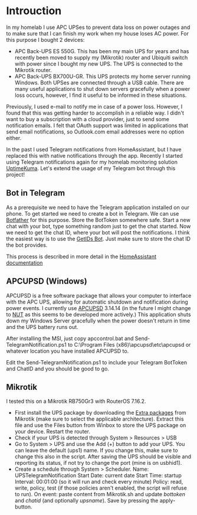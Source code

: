 # Introuction
In my homelab I use APC UPSes to prevent data loss on power outages and to make sure that I can finish my work when my house loses AC power. For this purpose I bought 2 devices: 
- APC Back-UPS ES 550G. This has been my main UPS for years and has recently been moved to supply my (Mikrotik) router and Ubiquiti switch with power since I bought my new UPS. The UPS is connected to the Mikrotik router. 
- APC Back-UPS BX700U-GR. This UPS protects my home server running Windows. 
Both UPSes are connected through a USB cable. There are many useful applications to shut down servers gracefully when a power loss occurs, however, I find it useful to be informed in these situations. 

Previously, I used e-mail to notify me in case of a power loss. However, I found that this was getting harder to accomplish in a reliable way. I didn't want to buy a subscription with a cloud provider, just to send some notification emails. I felt that OAuth support was limited in applications that send email notifications, so Outlook.com email addresses were no option either.

In the past I used Telegram notifications from HomeAssistant, but I have replaced this with native notifications through the app. Recently I started using Telegram notifications again for my homelab monitoring solution [UptimeKuma](https://github.com/louislam/uptime-kuma). Let's extend the usage of my Telegram bot through this project!

## Bot in Telegram
As a prerequisite we need to have the Telegram application installed on our phone. To get started we need to create a bot in Telegram. We can use [Botfather](https://t.me/botfather) for this purpose. Store the BotToken somewhere safe. Start a new chat with your bot, type something random just to get the chat started.
Now we need to get the chat ID, where your bot will post the notifications. I think the easiest way is to use the [GetIDs Bot](https://t.me/getidsbot). Just make sure to store the chat ID the bot provides.

This process is described in more detail in the [HomeAssistant documentation](https://www.home-assistant.io/integrations/telegram)

## APCUPSD (Windows)
APCUPSD is a free software package that allows your computer to interface with the APC UPS, allowing for automatic shutdown and notification during power events.
I currently use [APCUPSD](https://sourceforge.net/projects/apcupsd/files/win-binaries%20-%20Stable/3.14.14/) 3.14.14 (in the future I might change to [NUT](https://networkupstools.org) as this seems to be developed more actively.) This application shuts down my Windows Server gracefully when the power doesn't return in time and the UPS battery runs out. 

After installing the MSI, just copy apccontrol.bat and Send-TelegramNotification.ps1 to C:\Program Files (x86)\apcupsd\etc\apcupsd or whatever location you have installed APCUPSD to.

Edit the Send-TelegramNotification.ps1 to include your Telegram BotToken and ChatID and you should be good to go.

## Mikrotik
I tested this on a Mikrotik RB750Gr3 with RouterOS 7.16.2. 
- First install the UPS package by downloading the [Extra packages](https://mikrotik.com/download) from Mikrotik (make sure to select the applicable architecture). Extract this file and use the Files button from Winbox to store the UPS package on your device. Restart the router.
- Check if your UPS is detected through System > Resources > USB
- Go to System > UPS and use the Add (+) button to add your UPS. You can leave the default (ups1) name. If you change this, make sure to change this also in the script. After saving the UPS should be visible and reporting its status, if not try to change the port (mine is on usbhid1).
- Create a schedule through System > Scheduler. 
Name: UPSTelegramNotification
Start Date: current date
Start Time: startup
Interval: 00:01:00 (so it will run and check every minute)
Policy: read, write, policy, test (if those policies aren't enabled, the script will refuse to run).
On event: paste content from Mikrotik.sh and update *bottoken* and *chatid* (and optionally *upsname*).
Save by pressing the apply-button.